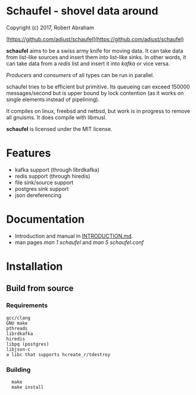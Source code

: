 Schaufel - shovel data around
=============================

Copyright (c) 2017, Robert Abraham

[https://github.com/adjust/schaufel](https://github.com/adjust/schaufel)

**schaufel** aims to be a swiss army knife for moving data. It can take
data from list-like sources and insert them into list-like sinks. In other
words, it can take data from a _redis_ list and insert it into _kafka_ or
vice versa.

_Producers_ and _consumers_ of all types can be run in parallel.

schaufel tries to be efficient but primitive. Its queueing can exceed
150000 messages/second but is upper bound by lock contention (as it works
on single elements instead of pipelining).

It compiles on linux, freebsd and netbsd, but work is in progress
to remove all gnuisms. It does compile with libmusl.

**schaufel** is licensed under the MIT license.

# Features #
  * kafka support (through librdkafka)
  * redis support (through hiredis)
  * file sink/source support
  * postgres sink support
  * json dereferencing

# Documentation
 * Introduction and manual in [INTRODUCTION.md](https://github.com/adjust/schaufel/blob/master/INTRODUCTION.md).
 * man pages _man 1 schaufel_ and _man 5 schaufel.conf_

# Installation

## Build from source

### Requirements

    gcc/clang
    GNU make
    pthreads
    librdkafka
    hiredis
    libpq (postgres)
    libjson-c
    a libc that supports hcreate_r/tdestroy

### Building

      make
      make install
